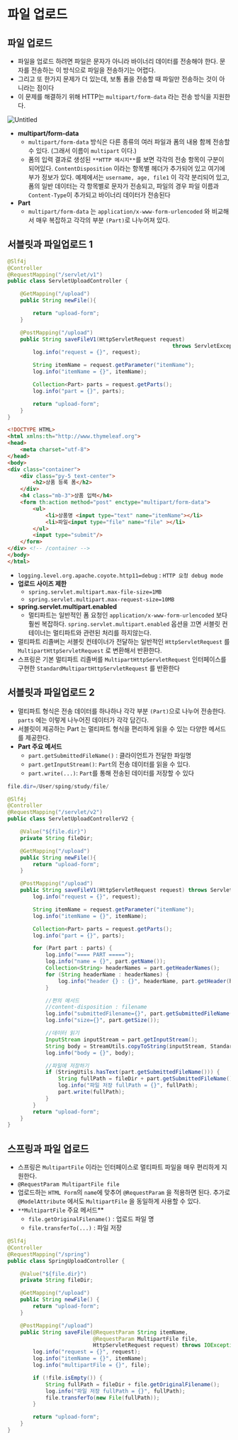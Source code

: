 # 파일 업로드

## 파일 업로드

- 파일을 업로드 하려면 파일은 문자가 아니라 바이너리 데이터를 전송해야 한다. 문자를 전송하는 이 방식으로 파일을 전송하기는 어렵다.
- 그리고 또 한가지 문제가 더 있는데, 보통 폼을 전송할 때 파일만 전송하는 것이 아니라는 점이다
- 이 문제를 해결하기 위해 HTTP는 `multipart/form-data` 라는 전송 방식을 지원한다.

![Untitled](%E1%84%91%E1%85%A1%E1%84%8B%E1%85%B5%E1%86%AF%20%E1%84%8B%E1%85%A5%E1%86%B8%E1%84%85%E1%85%A9%E1%84%83%E1%85%B3%205d0beade54c64b5dbd5027d84a7f5f52/Untitled.png)

- **multipart/form-data**
    - `multipart/form-data` 방식은 다른 종류의 여러 파일과 폼의 내용 함께 전송할 수 있다. (그래서 이름이 `multipart` 이다.)
    - 폼의 입력 결과로 생성된 `**HTTP 메시지**`를 보면 각각의 전송 항목이 구분이 되어있다. `ContentDisposition` 이라는 항목별 헤더가 추가되어 있고 여기에 부가 정보가 있다. 예제에서는 `username, age, file1` 이 각각 분리되어 있고, 폼의 일반 데이터는 각 항목별로 문자가 전송되고, 파일의 경우 파일 이름과 `Content-Type`이 추가되고 바이너리 데이터가 전송된다
- **Part**
    - `multipart/form-data` 는 `application/x-www-form-urlencoded` 와 비교해서 매우 복잡하고 각각의 부분 `(Part)`로 나누어져 있다.

## 서블릿과 파일업로드 1

```java
@Slf4j
@Controller
@RequestMapping("/servlet/v1")
public class ServletUploadController {

    @GetMapping("/upload")
    public String newFile(){

        return "upload-form";
    }

    @PostMapping("/upload")
    public String saveFileV1(HttpServletRequest request) 
													throws ServletException, IOException {
        log.info("request = {}", request);

        String itemName = request.getParameter("itemName");
        log.info("itemName = {}", itemName);

        Collection<Part> parts = request.getParts();
        log.info("part = {}", parts);

        return "upload-form";
    }
}
```

```html
<!DOCTYPE HTML>
<html xmlns:th="http://www.thymeleaf.org">
<head>
    <meta charset="utf-8">
</head>
<body>
<div class="container">
    <div class="py-5 text-center">
        <h2>상품 등록 폼</h2>
    </div>
    <h4 class="mb-3">상품 입력</h4>
    <form th:action method="post" enctype="multipart/form-data">
        <ul>
            <li>상품명 <input type="text" name="itemName"></li>
            <li>파일<input type="file" name="file" ></li>
        </ul>
        <input type="submit"/>
    </form>
</div> <!-- /container -->
</body>
</html>
```

- `logging.level.org.apache.coyote.http11=debug` : `HTTP 요청 debug mode`
- **업로드 사이즈 제한**
    - `spring.servlet.multipart.max-file-size=1MB`
    - `spring.servlet.multipart.max-request-size=10MB`
- **spring.servlet.multipart.enabled**
    - 멀티파트는 일반적인 폼 요청인 `application/x-www-form-urlencoded` 보다 훨씬 복잡하다.
    `spring.servlet.multipart.enabled` 옵션을 끄면 서블릿 컨테이너는 멀티파트와 관련된 처리를 하지않는다.
- 멀티파트 리졸버는 서블릿 컨테이너가 전달하는 일반적인 `HttpServletRequest` 를
`MultipartHttpServletRequest` 로 변환해서 반환한다.
- 스프링은 기본 멀티파트 리졸버를 `MultipartHttpServletRequest` 인터페이스를 구현한
`StandardMultipartHttpServletRequest` 를 반환한다

## 서블릿과 파일업로드 2

- 멀티파트 형식은 전송 데이터를 하나하나 각각 부분 `(Part)`으로 나누어 전송한다. `parts` 에는 이렇게 나누어진 데이터가 각각 담긴다.
- 서블릿이 제공하는 Part 는 멀티파트 형식을 편리하게 읽을 수 있는 다양한 메서드를 제공한다.
- **Part 주요 메서드**
    - `part.getSubmittedFileName()` : 클라이언트가 전달한 파일명
    - `part.getInputStream()`: `Part`의 전송 데이터를 읽을 수 있다.
    - `part.write(...)`: `Part`를 통해 전송된 데이터를 저장할 수 있다

```java
file.dir=/User/sping/study/file/
```

```java
@Slf4j
@Controller
@RequestMapping("/servlet/v2")
public class ServletUploadControllerV2 {

    @Value("${file.dir}")
    private String fileDir;

    @GetMapping("/upload")
    public String newFile(){
        return "upload-form";
    }

    @PostMapping("/upload")
    public String saveFileV1(HttpServletRequest request) throws ServletException, IOException {
        log.info("request = {}", request);

        String itemName = request.getParameter("itemName");
        log.info("itemName = {}", itemName);

        Collection<Part> parts = request.getParts();
        log.info("part = {}", parts);

        for (Part part : parts) {
            log.info("==== PART =====");
            log.info("name = {}", part.getName());
            Collection<String> headerNames = part.getHeaderNames();
            for (String headerName : headerNames) {
                log.info("header {} : {}", headerName, part.getHeader(headerName));
            }

            //편의 메서드
            //content-disposition : filename
            log.info("submittedFilename={}", part.getSubmittedFileName());
            log.info("size={}", part.getSize());

            //데이터 읽기
            InputStream inputStream = part.getInputStream();
            String body = StreamUtils.copyToString(inputStream, StandardCharsets.UTF_8);
            log.info("body = {}", body);

            //파일에 저장하기
            if (StringUtils.hasText(part.getSubmittedFileName())) {
                String fullPath = fileDir + part.getSubmittedFileName();
                log.info("파일 저장 fullPath = {}", fullPath);
                part.write(fullPath);
            }
        }
        return "upload-form";
    }
}
```

## 스프링과 파일 업로드

- 스프링은 `MultipartFile` 이라는 인터페이스로 멀티파트 파일을 매우 편리하게 지원한다.
- `@RequestParam MultipartFile file`
- 업로드하는 `HTML Form`의 `name`에 맞추어 `@RequestParam` 을 적용하면 된다. 추가로 `@ModelAttribute` 에서도 `MultipartFile` 을 동일하게 사용할 수 있다.
- `**MultipartFile` 주요 메서드**
    - `file.getOriginalFilename()` : 업로드 파일 명
    - `file.transferTo(...)` : 파일 저장

```java
@Slf4j
@Controller
@RequestMapping("/spring")
public class SpringUploadController {

    @Value("${file.dir}")
    private String fileDir;

    @GetMapping("/upload")
    public String newFile() {
        return "upload-form";
    }

    @PostMapping("/upload")
    public String saveFile(@RequestParam String itemName,
                           @RequestParam MultipartFile file,
                           HttpServletRequest request) throws IOException {
        log.info("request = {}", request);
        log.info("itemName = {}", itemName);
        log.info("multipartFile = {}", file);

        if (!file.isEmpty()) {
            String fullPath = fileDir + file.getOriginalFilename();
            log.info("파일 저장 fullPath = {}", fullPath);
            file.transferTo(new File(fullPath));
        }

        return "upload-form";
    }
}
```